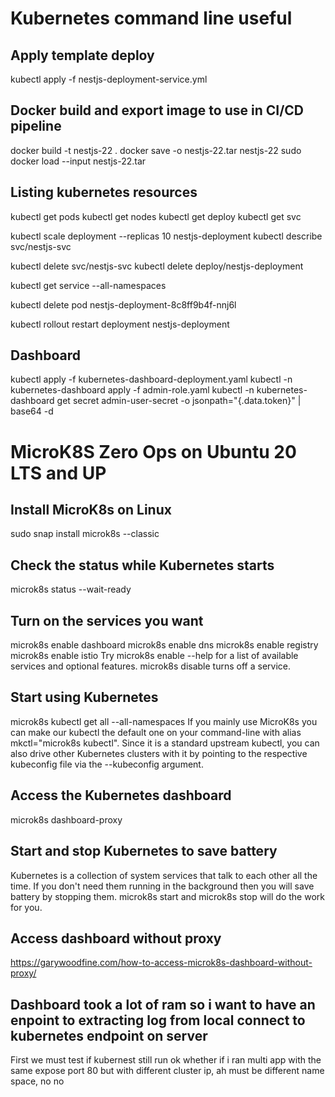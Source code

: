 # Kubernetes command line useful
## Apply template deploy
kubectl apply -f nestjs-deployment-service.yml

## Docker build and export image to use in CI/CD pipeline
docker build -t nestjs-22 .
docker save -o nestjs-22.tar nestjs-22
sudo docker load --input nestjs-22.tar

## Listing kubernetes resources
kubectl get pods
kubectl get nodes
kubectl get deploy
kubectl get svc

kubectl scale deployment --replicas 10 nestjs-deployment
kubectl describe svc/nestjs-svc

kubectl delete svc/nestjs-svc
kubectl delete deploy/nestjs-deployment

kubectl get service --all-namespaces

kubectl delete pod nestjs-deployment-8c8ff9b4f-nnj6l

kubectl rollout restart deployment nestjs-deployment

## Dashboard
kubectl apply -f kubernetes-dashboard-deployment.yaml
kubectl -n kubernetes-dashboard apply -f admin-role.yaml
kubectl -n kubernetes-dashboard get secret admin-user-secret -o jsonpath="{.data.token}" | base64 -d


# MicroK8S Zero Ops on Ubuntu 20 LTS and UP

## Install MicroK8s on Linux

sudo snap install microk8s --classic

## Check the status while Kubernetes starts
microk8s status --wait-ready

## Turn on the services you want
microk8s enable dashboard
microk8s enable dns
microk8s enable registry
microk8s enable istio
Try microk8s enable --help for a list of available services and optional features. microk8s disable <name> turns off a service.

## Start using Kubernetes
microk8s kubectl get all --all-namespaces
If you mainly use MicroK8s you can make our kubectl the default one on your command-line with alias mkctl="microk8s kubectl". Since it is a standard upstream kubectl, you can also drive other Kubernetes clusters with it by pointing to the respective kubeconfig file via the --kubeconfig argument.

## Access the Kubernetes dashboard
microk8s dashboard-proxy

## Start and stop Kubernetes to save battery
Kubernetes is a collection of system services that talk to each other all the time. If you don't need them running in the background then you will save battery by stopping them. microk8s start and microk8s stop will do the work for you.

## Access dashboard without proxy
https://garywoodfine.com/how-to-access-microk8s-dashboard-without-proxy/


## Dashboard took a lot of ram so i want to have an enpoint to extracting log from local connect to kubernetes endpoint on server
First we must test if kubernest still run ok
whether if i ran multi app with the same expose port 80 but with different cluster ip, ah must be different name space, no no

